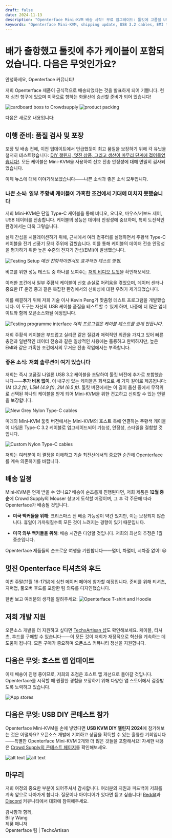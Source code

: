```yaml
---
draft: false
date: 2024-11-13
description: "Openterface Mini-KVM 배송 시작! 무료 업그레이드: 툴킷에 고품질 USB 3.2 케이블 추가. 제품이 미국으로 운송 중, 12월 중순 배송 예정. 추가로: EMI 테스트 결과, 상품 출시, DIY 챌린지 알림."
keywords: "Openterface Mini-KVM, shipping update, USB 3.2 cables, EMI testing, quality control, product delivery, cable upgrade, tech merchandise, USB KVM DIY Challenge, Crowd Supply warehouse, international shipping, cable testing tool, open source development, TechxArtisan shop"
---
```


# 배가 출항했고 툴킷에 추가 케이블이 포함되었습니다. 다음은 무엇인가요?

안녕하세요, Openterface 커뮤니티!

저희 Openterface 제품이 공식적으로 배송되었다는 것을 발표하게 되어 기쁩니다. 현재 심천 항구에 있으며 미국으로 향하는 화물선에 승선할 준비가 되어 있습니다!

![cardboard boxs to Crowdsupply](https://www.crowdsupply.com/img/fa1e/e8712da8-fb16-4947-9ce7-56c261c4fa1e/241107-s_jpg_gallery-lg.jpg)
![product packing](https://www.crowdsupply.com/img/fa1e/e8712da8-fb16-4947-9ce7-56c261c4fa1e/241107-s_jpg_gallery-lg.jpg)

다음은 새로운 내용입니다:

## 이행 준비: 품질 검사 및 포장

포장 및 배송 전에, 이전 업데이트에서 언급했듯이 최고 품질을 보장하기 위해 각 유닛을 철저히 테스트했습니다: [DIY 챌린지, 멋진 상품, 그리고 생산이 마무리 단계에 접어들었습니다!](https://www.crowdsupply.com/techxartisan/openterface-mini-kvm/updates/diy-challenge-cool-prizes-and-production-nears-the-finish-line). 모든 케이블은 Mini-KVM을 사용하여 신호 전송 안정성에 대해 면밀히 검사되었습니다.

이제 뉴스에 대해 이야기해보겠습니다——나쁜 소식과 좋은 소식 모두입니다.

### 나쁜 소식: 일부 주황색 케이블이 가혹한 조건에서 기대에 미치지 못했습니다

저희 Mini-KVM은 단일 Type-C 케이블을 통해 비디오, 오디오, 마우스/키보드 제어, USB 데이터를 전송합니다. 케이블의 성능은 데이터 안정성에 중요하며, 특히 도전적인 환경에서는 더욱 그렇습니다.

실제 간섭을 시뮬레이션하기 위해, 근처에서 여러 컴퓨터를 실행하면서 주황색 Type-C 케이블을 전기 선풍기 모터 주위에 감쌌습니다. 이를 통해 케이블의 데이터 전송 안정성을 평가하기 위한 높은 수준의 전자기 간섭(EMI)이 발생했습니다.

![Testing Setup](https://www.crowdsupply.com/img/582f/cf618b42-e6ea-41dc-9fc9-7c9f2443582f/241107-0_jpg_gallery-lg.jpg)
*예산 친화적이면서도 효과적인 테스트 방법.*

비교를 위한 성능 테스트 중 하나를 보여주는 [저희 비디오 트윗](https://x.com/TechxArtisan/status/1856559677296816347)을 확인해보세요.

이러한 조건에서 일부 주황색 케이블이 신호 손실로 어려움을 겪었으며, 데이터 센터나 중요한 IT 운영 중과 같은 복잡한 환경에서의 신뢰성에 대한 우려가 제기되었습니다.

이를 해결하기 위해 저희 기술 이사 Kevin Peng가 맞춤형 테스트 프로그램을 개발했습니다. 이 도구는 자신의 USB 케이블 품질을 테스트할 수 있게 하며, 나중에 더 많은 업데이트와 함께 오픈소스화될 예정입니다.

![Testing programme interface](https://www.crowdsupply.com/img/edad/3a30e668-b0e4-4a2d-ace3-446292d6edad/241107-1_jpg_md-xl.jpg)
*저희 프로그램은 케이블 테스트를 쉽게 만듭니다.*

저희 주황색 케이블은 부드럽고 실리콘 같은 질감과 매력적인 외관을 가지고 있어 빠른 충전과 일반적인 데이터 전송과 같은 일상적인 사용에는 훌륭하고 완벽하지만, 높은 EMI와 같은 가혹한 조건에서의 무거운 전송 작업에서는 부족합니다.

### 좋은 소식: 저희 솔루션이 여기 있습니다

저희는 즉시 고품질 나일론 USB 3.2 케이블을 조달하여 툴킷 버전에 추가로 포함했습니다——**추가 비용 없이**. 이 내구성 있는 케이블은 회색으로 세 가지 길이로 제공됩니다: *1M (3.2 ft)*, *1.5M (4.9 ft)*, *2M (6.5 ft)*. 툴킷 버전에서는 이 길이 옵션 중에서 무작위로 선택된 하나의 케이블을 받게 되어 Mini-KVM을 위한 견고하고 신뢰할 수 있는 연결을 보장합니다.

![New Grey Nylon Type-C cables](https://www.crowdsupply.com/img/ec4c/0490dce1-7209-404e-bc3c-894de726ec4c/241107-2_jpg_md-xl.jpg)

미래의 Mini-KVM 툴킷 버전에서는 Mini-KVM의 호스트 측에 연결하는 주황색 케이블이 나일론 Type-C 3.2 케이블로 업그레이드되어 기능성, 안정성, 스타일을 결합할 것입니다.

![Custom Nylon Type-C cables](https://www.crowdsupply.com/img/1f6b/27fa6407-e058-4cf1-82f5-d788c8fa1f6b/241107-3_jpg_md-xl.jpg)

저희는 여러분이 이 결정을 이해하고 기술 최전선에서의 중요한 순간에 Openterface를 계속 의존하기를 바랍니다.

## 배송 일정
Mini-KVM은 언제 받을 수 있나요?
배송이 순조롭게 진행된다면, 저희 제품은 **12월 중순**에 Crowd Supply의 Mouser 창고에 도착할 예정이며, 그 후 각 주문에 따라 Openterface가 배송될 것입니다.

- **미국 백커들을 위해**: 크리스마스 전 배송 가능성이 약간 있지만, 이는 보장되지 않습니다. 휴일이 가까워질수록 모든 것이 느려지는 경향이 있기 때문입니다.

- **미국 외부 백커들을 위해**: 배송 시간은 다양할 것입니다. 저희의 최선의 추정은 1월 중순입니다.

Openterface 제품들의 순조로운 여행을 기원합니다——멀미, 차멀미, 시차증 없이! 😃

## 멋진 Openterface 티셔츠와 후드

이번 주말(11월 16-17일)에 심천 메이커 페어에 참가할 예정입니다. 준비를 위해 티셔츠, 지퍼업, 풀오버 후드를 포함한 팀 의류를 디자인했습니다.

한번 보고 여러분의 생각을 알려주세요:
![Openterface T-shirt and Hoodie](https://www.crowdsupply.com/img/b669/000e2c39-c738-48c2-96c4-14c822acb669/241107-c_jpg_md-xl.jpg)

## 저희 개발 지원

오픈소스 개발을 더 지원하고 싶다면 [TechxArtisan 샵](https://shop.techxartisan.com/)도 확인해보세요. 케이블, 티셔츠, 후드를 구매할 수 있습니다——이 모든 것이 저희가 재정적으로 혁신을 계속하는 데 도움이 됩니다. 모든 구매가 중요하며 오픈소스 커뮤니티 정신을 지원합니다.

## 다음은 무엇: 호스트 앱 업데이트

이제 배송이 진행 중이므로, 저희의 초점은 호스트 앱 개선으로 돌아갈 것입니다. Openterface를 시작할 때 원활한 경험을 보장하기 위해 다양한 앱 스토어에서 검증받도록 노력하고 있습니다.

![App stores](https://www.crowdsupply.com/img/eeed/f4a77105-24d0-4c43-96f9-5a1383c7eeed/241107-4_png_md-xl.jpg)

## 다음은 무엇: USB DIY 콘테스트 참가

Openterface Mini-KVM을 손에 넣었다면 **USB KVM DIY 챌린지 2024**에 참가해보는 것은 어떨까요? 오픈소스 개발에 기여하고 상품을 획득할 수 있는 훌륭한 기회입니다——특별판 Openterface Mini-KVM 2개와 더 많은 것들을 포함해서요! 자세한 내용은 [Crowd Supply의 콘테스트 페이지](https://www.crowdsupply.com/techxartisan/usb-kvm-diy-challenge-2024)를 확인해보세요.

![alt text](https://www.crowdsupply.com/img/3dca/b5afab10-8174-4eb2-b3d7-222844333dca/usb-kvm-diy-2024-logo-1.svg)
![alt text](https://www.crowdsupply.com/img/59e4/b021e19a-21ed-4ba1-840e-1d20877159e4/openterface-241017-03-jpg-md-xl_jpg_gallery-lg.jpg)

## 마무리

저희 여정의 중요한 부분이 되어주셔서 감사합니다. 여러분의 지원과 피드백이 저희를 계속 앞으로 나아가게 합니다. 질문이나 아이디어가 있다면 듣고 싶습니다! [Reddit](https://openterface.com/reddit)과 [Discord](https://openterface.com/discord) 커뮤니티에서 대화에 참여해주세요.

감사함과 함께,  
Billy Wang  
제품 매니저  
Openterface 팀 | TechxArtisan
